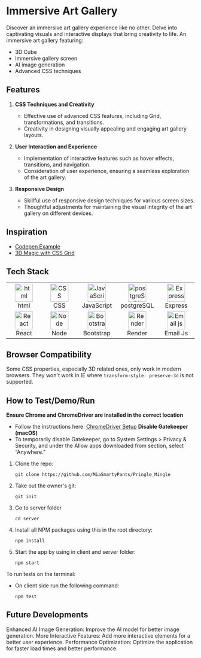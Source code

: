 # Immersive Art Gallery
Discover an immersive art gallery experience like no other. Delve into captivating visuals and interactive displays that bring creativity to life.
An immersive art gallery featuring:
- 3D Cube
- Immersive gallery screen
- AI image generation
- Advanced CSS techniques

## Features
1. **CSS Techniques and Creativity**
   - Effective use of advanced CSS features, including Grid, transformations, and transitions.
   - Creativity in designing visually appealing and engaging art gallery layouts.

2. **User Interaction and Experience**
   - Implementation of interactive features such as hover effects, transitions, and navigation.
   - Consideration of user experience, ensuring a seamless exploration of the art gallery.

3. **Responsive Design**
   - Skillful use of responsive design techniques for various screen sizes.
   - Thoughtful adjustments for maintaining the visual integrity of the art gallery on different devices.

## Inspiration
- [Codepen Example](https://codepen.io/ivorjetski/pen/JjYOvvP)
- [3D Magic with CSS Grid](https://blog.openreplay.com/transform-your-website--create-3d-magic-with-css-grid/)

## Tech Stack

<table align="center">
  <tr>
    <td align="center" width="96">
        <img src="https://user-images.githubusercontent.com/74997368/168923681-ece848fc-5700-430b-957f-e8de784e9847.png" width="48" height="48" alt="html" />
      <br>html
    </td>
    <td align="center" width="96">
        <img src="https://user-images.githubusercontent.com/74997368/168924521-589f95da-069a-496a-bcc1-ee6dd132ff12.png" width="48" height="48" alt="CSS" />
      <br>CSS
    </td>
    <td align="center" width="96">
        <img src="https://user-images.githubusercontent.com/74997368/168977094-6a5073a2-2f48-4f5a-ae0e-ed1421a678c6.png" width="48" height="48" alt="JavaScript" />
      <br>JavaScript
    </td>
    <td align="center" width="96">
        <img src="https://user-images.githubusercontent.com/74997368/168976819-15a1f4e0-29cf-4ac0-94a7-1f15eee374a1.png" width="48" height="48" alt="postgreSQL" />
      <br>postgreSQL
    </td>
    <td align="center" width="96">
        <img src="https://user-images.githubusercontent.com/74997368/168978951-5ac2af5e-c911-4e59-b493-683071cf1860.png" width="48" height="48" alt="Express" />
      <br>Express
    </td>
    </tr>
  <tr>
    <td align="center" width="96">
        <img src="https://user-images.githubusercontent.com/74997368/168979311-4a486cad-32c8-46f4-a5da-912fdc51b2d6.png" width="48" height="48" alt="React" />
      <br>React
    </td>
    <td align="center" width="96">
        <img src="https://user-images.githubusercontent.com/74997368/168979848-733f7090-0f78-401a-9ceb-4267231abef7.png" width="48" height="48" alt="Node" />
      <br>Node
    </td>
    <td align="center" width="96">
        <img src="https://user-images.githubusercontent.com/74997368/168980647-1690f9de-bf0e-4318-93cb-1b2ba3701ded.png" width="48" height="48" alt="Bootstrap" />
      <br>Bootstrap
    </td>
    <td align="center" width="96">
        <img src="https://res.cloudinary.com/crunchbase-production/image/upload/c_lpad,f_auto,q_auto:eco,dpr_1/j8z02ssteea4zj1k1nyz" width="48" height="48" alt="Render" />
      <br>Render
    </td>
    <td align="center" width="96">
        <img src="https://pbs.twimg.com/profile_images/1273938647297994753/2mvrQgmu_400x400.jpg" width="48" height="48" alt="Email js" />
      <br>Email Js
    </td>
  </tr>
</table>

## Browser Compatibility
Some CSS properties, especially 3D related ones, only work in modern browsers. They won't work in IE where `transform-style: preserve-3d` is not supported.

## How to Test/Demo/Run
**Ensure Chrome and ChromeDriver are installed in the correct location**
   - Follow the instructions here: [ChromeDriver Setup](https://github.com/SeleniumHQ/selenium/wiki/ChromeDriver/01fde32d0ed245141e24151f83b7c2db31d596a4)
 **Disable Gatekeeper (macOS)**
   - To temporarily disable Gatekeeper, go to System Settings > Privacy & Security, and under the Allow apps downloaded from section, select “Anywhere.”

1. Clone the repo: 
   ```
   git clone https://github.com/MiaSmartyPants/Pringle_Mingle
   ```
2. Take out the owner's git:
    ```
    git init
    ```

3. Go to server folder 
    ```
    cd server
    ```

4. Install all NPM packages using this in the root directory:
    ```
    npm install
    ```
5. Start the app by using in client and server folder:    
    ```
    npm start
    ```
To run tests on the terminal:
* On client side run the following command:
    ```
    npm test
    ```

## Future Developments
Enhanced AI Image Generation: Improve the AI model for better image generation.
More Interactive Features: Add more interactive elements for a better user experience.
Performance Optimization: Optimize the application for faster load times and better performance.
